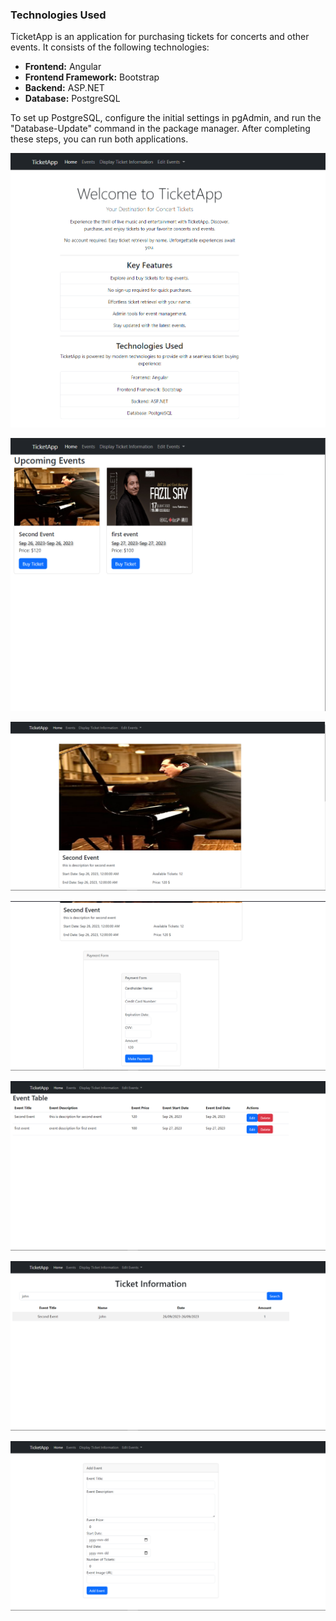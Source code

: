 ### Technologies Used
TicketApp is an application for purchasing tickets for concerts and other events. It consists of the following technologies:

- **Frontend:** Angular
- **Frontend Framework:** Bootstrap
- **Backend:** ASP.NET
- **Database:** PostgreSQL

To set up PostgreSQL, configure the initial settings in pgAdmin, and run the "Database-Update" command in the package manager. After completing these steps, you can run both applications.


![Alt text](screenshots/home.png?raw=true "Home Screen")

![Alt text](screenshots/events.png?raw=true "Events Screen")

![Alt text](screenshots/eventinformation1.png?raw=true "Event Information Screen")

![Alt text](screenshots/eventinformation2.png?raw=true "Event Information 2 Screen")

![Alt text](screenshots/editevent.png?raw=true "Edit Event Screen")

![Alt text](screenshots/displayticketinformation.png?raw=true "Ticket Information Screen")

![Alt text](screenshots/addevent.png?raw=true "Add Event Screen")
